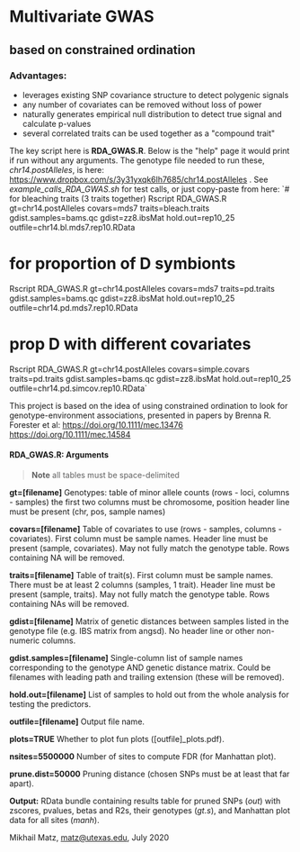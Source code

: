 # Multivariate GWAS 
## based on constrained ordination

### Advantages:
- leverages existing SNP covariance structure to detect polygenic signals
- any number of covariates can be removed without loss of power
- naturally generates empirical null distribution to detect true signal and calculate p-values
- several correlated traits can be used together as a "compound trait"

The key script here is **RDA_GWAS.R**. Below is the "help" page it would print if run without any arguments. The genotype file needed to run these, *chr14.postAlleles*, is here: https://www.dropbox.com/s/3y31yxqk6lh7685/chr14.postAlleles . See *example_calls_RDA_GWAS.sh* for test calls, or just copy-paste from here:
`# for bleaching traits (3 traits together)
Rscript RDA_GWAS.R gt=chr14.postAlleles covars=mds7 traits=bleach.traits gdist.samples=bams.qc gdist=zz8.ibsMat hold.out=rep10_25 outfile=chr14.bl.mds7.rep10.RData
# for proportion of D symbionts
Rscript RDA_GWAS.R gt=chr14.postAlleles covars=mds7 traits=pd.traits gdist.samples=bams.qc gdist=zz8.ibsMat hold.out=rep10_25 outfile=chr14.pd.mds7.rep10.RData
# prop D with different covariates
Rscript RDA_GWAS.R gt=chr14.postAlleles covars=simple.covars traits=pd.traits gdist.samples=bams.qc gdist=zz8.ibsMat hold.out=rep10_25 outfile=chr14.pd.simcov.rep10.RData`

This project is based on the idea of using constrained ordination to look for genotype-environment associations, presented in papers by Brenna R. Forester et al: 
https://doi.org/10.1111/mec.13476
https://doi.org/10.1111/mec.14584

#### RDA_GWAS.R: Arguments
> **Note** all tables must be space-delimited

**gt=[filename]** Genotypes: table of minor allele counts (rows - loci, columns - samples) the first two columns must be chromosome, position header line must be present (chr, pos, sample names)

**covars=[filename]**  Table of covariates to use (rows - samples, columns - covariates). First column must be sample names. Header line must be present (sample, covariates). May not fully match the genotype table. Rows containing NA will be removed.

**traits=[filename]** Table of trait(s). First column must be sample names. There must be at least 2 columns (samples, 1 trait). Header line must be present (sample, traits). May not fully match the genotype table. Rows containing NAs will be removed.

**gdist=[filename]** Matrix of genetic distances between samples listed in the genotype file (e.g. IBS matrix from angsd). No header line or other non-numeric columns.

**gdist.samples=[filename]** Single-column list of sample names corresponding to the genotype AND genetic distance matrix. Could be filenames with leading path and trailing extension (these will be removed).

**hold.out=[filename]**  List of samples to hold out from the whole analysis for testing the predictors.

**outfile=[filename]**  Output file name.

**plots=TRUE** Whether to plot fun plots ([outfile]_plots.pdf).

**nsites=5500000** Number of sites to compute FDR (for Manhattan plot).

**prune.dist=50000** Pruning distance (chosen SNPs must be at least that far apart).

**Output:**   RData bundle containing results table for pruned SNPs (*out*) with zscores, pvalues, betas and R2s, their genotypes (*gt.s*), and Manhattan plot data for all sites (*manh*).

Mikhail Matz, matz@utexas.edu, July 2020

